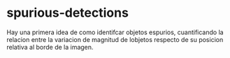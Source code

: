 # spurious-detections

Hay una primera idea de como identifcar objetos espurios, cuantificando la relacion entre la variacion de magnitud de lobjetos respecto de su posicion relativa al borde de la imagen.
